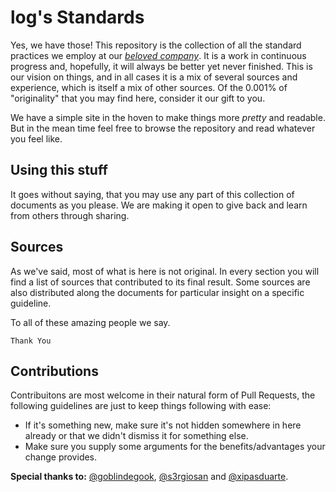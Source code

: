 # log's Standards

Yes, we have those!
This repository is the collection of all the standard practices we employ at our [*beloved company*](http://log.pt). It is a work in continuous progress and, hopefully, it will always be better yet never finished.
This is our vision on things, and in all cases it is a mix of several sources and experience, which is itself a mix of other sources. Of the 0.001% of "originality" that you may find here, consider it our gift to you.

We have a simple site in the hoven to make things more *pretty* and readable. But in the mean time feel free to browse the repository and read whatever you feel like.

## Using this stuff

It goes without saying, that you may use any part of this collection of documents as you please. We are making it open to give back and learn from others through sharing.

## Sources

As we've said, most of what is here is not original. In every section you will find a list of sources that contributed to its final result. Some sources are also distributed along the documents for particular insight on a specific guideline.

To all of these amazing people we say.

    Thank You

## Contributions

Contribuitons are most welcome in their natural form of Pull Requests, the following guidelines are just to keep things following with ease:
* If it's something new, make sure it's not hidden somewhere in here already or that we didn't dismiss it for something else.
* Make sure you supply some arguments for the benefits/advantages your change provides.

**Special thanks to:** [@goblindegook](https://github.com/goblindegook), [@s3rgiosan](https://github.com/s3rgiosan) and [@xipasduarte](https://github.com/xipasduarte).
